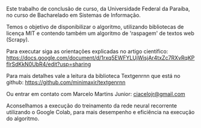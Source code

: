 Este trabalho de conclusão de curso, da Universidade Federal da Paraíba, no curso de Bacharelado em Sistemas de Informação.

Temos o objetivo de disponibilizar o algoritmo, utilizando bibliotecas de licença MIT e contendo também um algoritmo de 'raspagem' de textos web (Scrapy).

Para executar siga as orientações explicadas no artigo científico: https://docs.google.com/document/d/1rxq5EWFYLUjWisjAr4txZc7RXvRqKPfIrSdKkN0UbR4/edit?usp=sharing

Para mais detalhes vale a leitura da biblioteca Textgenrnn que está no github: https://github.com/minimaxir/textgenrnn

Ou entrar em contato com Marcelo Martins Junior: ciacelojr@gmail.com

Aconselhamos a execução do treinamento da rede neural recorrente utilizando o Google Colab, para mais desempenho e eficiência na execução do algoritmo.

